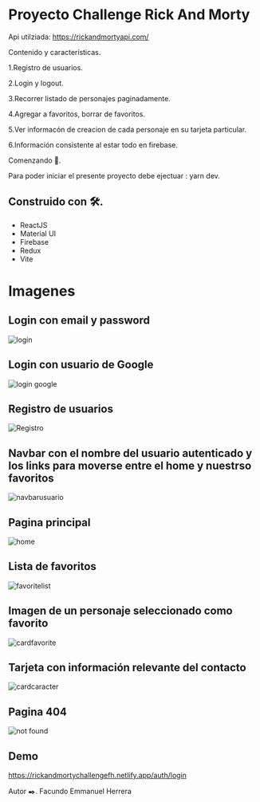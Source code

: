 

# Proyecto Challenge Rick And Morty 
Api utilziada: https://rickandmortyapi.com/

Contenido y características.

1.Registro de usuarios.

2.Login y logout.

3.Recorrer listado de personajes paginadamente.

4.Agregar a favoritos, borrar de favoritos.

5.Ver informacón de creacion de cada personaje en su tarjeta particular.

6.Información consistente al estar todo en firebase.


Comenzando 🚀.

Para poder iniciar el presente proyecto debe ejectuar : yarn dev.


## Construido con 🛠️. 
  * ReactJS
  * Material UI
  * Firebase 
  * Redux 
  * Vite
  
  # Imagenes
  
  ## Login con email y password
  
  ![login](https://user-images.githubusercontent.com/90207514/189323033-f010c096-753b-402a-bee4-6793f5800d9f.jpg)
  
  ## Login con usuario de Google
  ![login google](https://user-images.githubusercontent.com/90207514/189323122-14ce2ecd-bc5b-4043-9a73-73c819b1b972.jpg)

  ## Registro de usuarios
  ![Registro](https://user-images.githubusercontent.com/90207514/189323341-1d181900-89cb-4450-9d9f-da7851c3ef1d.jpg)
  
  ## Navbar con el nombre del usuario autenticado y los links para moverse entre el home y nuestrso favoritos
  ![navbarusuario](https://user-images.githubusercontent.com/90207514/189323500-b1aa2aa6-0c04-4cf5-aa1f-4993451e101b.jpg)
  
  ## Pagina principal
  ![home](https://user-images.githubusercontent.com/90207514/189323754-9dd2ef94-b3bf-454d-a4bf-fd0211615d2b.jpg)


  ## Lista de favoritos
  ![favoritelist](https://user-images.githubusercontent.com/90207514/189323935-750e1c16-3561-4065-8b8c-d3fb5bca5568.jpg)
  
  ## Imagen de un personaje seleccionado como favorito
  ![cardfavorite](https://user-images.githubusercontent.com/90207514/189324078-9e760368-869d-4f11-b53d-26dbbd032055.jpg)
  
  ## Tarjeta con información relevante del contacto
  ![cardcaracter](https://user-images.githubusercontent.com/90207514/189324182-2258066c-83f0-4aff-a354-85745721a512.jpg)
  
  ## Pagina 404
  ![not found](https://user-images.githubusercontent.com/90207514/189444783-9a06eee1-9c3c-404c-95b8-21b371e6d520.jpg)

 ## Demo
 https://rickandmortychallengefh.netlify.app/auth/login
 
 Autor ✒️.
 Facundo Emmanuel Herrera
